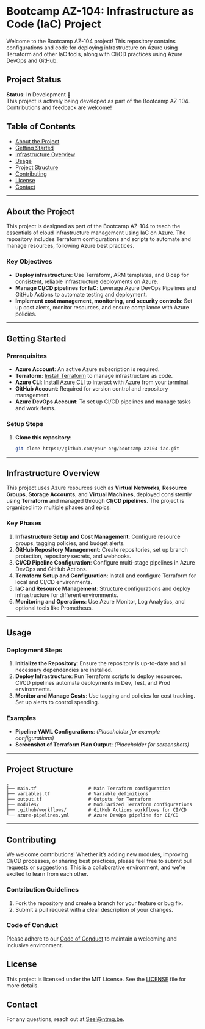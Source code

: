 
# Bootcamp AZ-104: Infrastructure as Code (IaC) Project

Welcome to the Bootcamp AZ-104 project! This repository contains configurations and code for deploying infrastructure on Azure using Terraform and other IaC tools, along with CI/CD practices using Azure DevOps and GitHub.

## Project Status
**Status**: In Development 🚧  
This project is actively being developed as part of the Bootcamp AZ-104. Contributions and feedback are welcome!

## Table of Contents
- [About the Project](#about-the-project)
- [Getting Started](#getting-started)
- [Infrastructure Overview](#infrastructure-overview)
- [Usage](#usage)
- [Project Structure](#project-structure)
- [Contributing](#contributing)
- [License](#license)
- [Contact](#contact)

---

## About the Project
This project is designed as part of the Bootcamp AZ-104 to teach the essentials of cloud infrastructure management using IaC on Azure. The repository includes Terraform configurations and scripts to automate and manage resources, following Azure best practices.

### Key Objectives
- **Deploy infrastructure**: Use Terraform, ARM templates, and Bicep for consistent, reliable infrastructure deployments on Azure.
- **Manage CI/CD pipelines for IaC**: Leverage Azure DevOps Pipelines and GitHub Actions to automate testing and deployment.
- **Implement cost management, monitoring, and security controls**: Set up cost alerts, monitor resources, and ensure compliance with Azure policies.

---

## Getting Started

### Prerequisites
- **Azure Account**: An active Azure subscription is required.
- **Terraform**: [Install Terraform](https://www.terraform.io/downloads.html) to manage infrastructure as code.
- **Azure CLI**: [Install Azure CLI](https://docs.microsoft.com/cli/azure/install-azure-cli) to interact with Azure from your terminal.
- **GitHub Account**: Required for version control and repository management.
- **Azure DevOps Account**: To set up CI/CD pipelines and manage tasks and work items.

### Setup Steps
1. **Clone this repository**:
   ```bash
   git clone https://github.com/your-org/bootcamp-az104-iac.git
   ```

---

## Infrastructure Overview

This project uses Azure resources such as **Virtual Networks**, **Resource Groups**, **Storage Accounts**, and **Virtual Machines**, deployed consistently using **Terraform** and managed through **CI/CD pipelines**. The project is organized into multiple phases and epics:

### Key Phases
1. **Infrastructure Setup and Cost Management**: Configure resource groups, tagging policies, and budget alerts.
2. **GitHub Repository Management**: Create repositories, set up branch protection, repository secrets, and webhooks.
3. **CI/CD Pipeline Configuration**: Configure multi-stage pipelines in Azure DevOps and GitHub Actions.
4. **Terraform Setup and Configuration**: Install and configure Terraform for local and CI/CD environments.
5. **IaC and Resource Management**: Structure configurations and deploy infrastructure for different environments.
6. **Monitoring and Operations**: Use Azure Monitor, Log Analytics, and optional tools like Prometheus.

---

## Usage

### Deployment Steps
1. **Initialize the Repository**: Ensure the repository is up-to-date and all necessary dependencies are installed.
2. **Deploy Infrastructure**: Run Terraform scripts to deploy resources. CI/CD pipelines automate deployments in Dev, Test, and Prod environments.
3. **Monitor and Manage Costs**: Use tagging and policies for cost tracking. Set up alerts to control spending.

### Examples
- **Pipeline YAML Configurations**: *(Placeholder for example configurations)*
- **Screenshot of Terraform Plan Output**: *(Placeholder for screenshots)*

---

## Project Structure

```plaintext
.
├── main.tf                   # Main Terraform configuration
├── variables.tf              # Variable definitions
├── output.tf                 # Outputs for Terraform
├── modules/                  # Modularized Terraform configurations
├── .github/workflows/        # GitHub Actions workflows for CI/CD
└── azure-pipelines.yml       # Azure DevOps pipeline for CI/CD
```

---

## Contributing

We welcome contributions! Whether it’s adding new modules, improving CI/CD processes, or sharing best practices, please feel free to submit pull requests or suggestions. This is a collaborative environment, and we’re excited to learn from each other.

### Contribution Guidelines
1. Fork the repository and create a branch for your feature or bug fix.
2. Submit a pull request with a clear description of your changes.

### Code of Conduct
Please adhere to our [Code of Conduct](./CODE_OF_CONDUCT.md) to maintain a welcoming and inclusive environment.

## License
This project is licensed under the MIT License. See the [LICENSE](./LICENCE.md) file for more details.

## Contact
For any questions, reach out at [Seel@ntmg.be](mailto:seel@ntmg.be).
